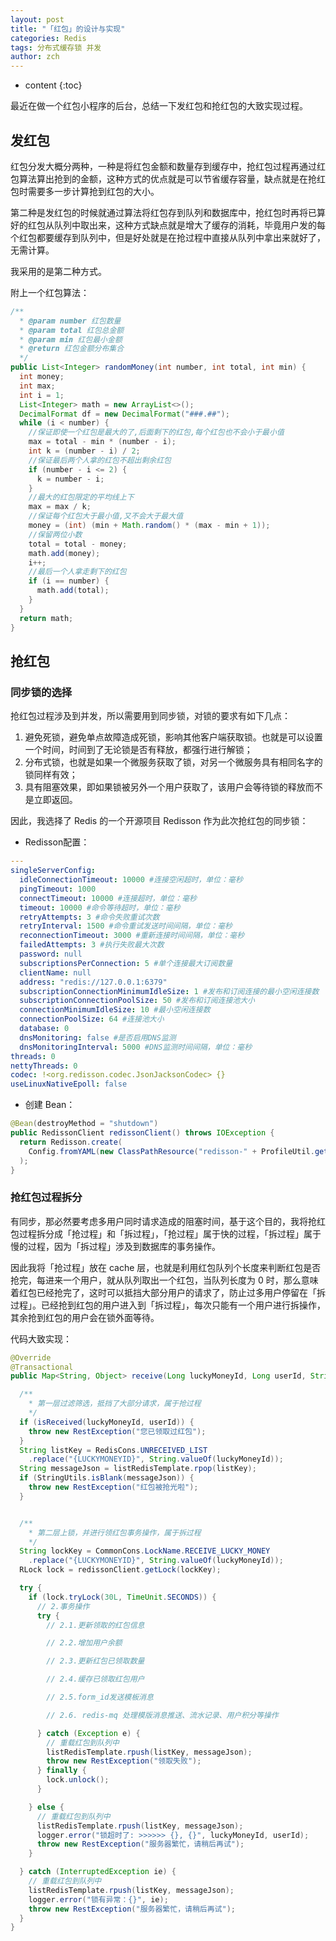 ```yaml
---
layout: post
title: "「红包」的设计与实现"
categories: Redis
tags: 分布式缓存锁 并发
author: zch
---
```


* content
{:toc}


最近在做一个红包小程序的后台，总结一下发红包和抢红包的大致实现过程。









## 发红包

红包分发大概分两种，一种是将红包金额和数量存到缓存中，抢红包过程再通过红包算法算出抢到的金额，这种方式的优点就是可以节省缓存容量，缺点就是在抢红包时需要多一步计算抢到红包的大小。

第二种是发红包的时候就通过算法将红包存到队列和数据库中，抢红包时再将已算好的红包从队列中取出来，这种方式缺点就是增大了缓存的消耗，毕竟用户发的每个红包都要缓存到队列中，但是好处就是在抢过程中直接从队列中拿出来就好了，无需计算。

我采用的是第二种方式。

附上一个红包算法：

```java
/**
  * @param number 红包数量
  * @param total 红包总金额
  * @param min 红包最小金额
  * @return 红包金额分布集合
  */
public List<Integer> randomMoney(int number, int total, int min) {
  int money;
  int max;
  int i = 1;
  List<Integer> math = new ArrayList<>();
  DecimalFormat df = new DecimalFormat("###.##");
  while (i < number) {
    //保证即使一个红包是最大的了,后面剩下的红包,每个红包也不会小于最小值
    max = total - min * (number - i);
    int k = (number - i) / 2;
    //保证最后两个人拿的红包不超出剩余红包
    if (number - i <= 2) {
      k = number - i;
    }
    //最大的红包限定的平均线上下
    max = max / k;
    //保证每个红包大于最小值,又不会大于最大值
    money = (int) (min + Math.random() * (max - min + 1));
    //保留两位小数
    total = total - money;
    math.add(money);
    i++;
    //最后一个人拿走剩下的红包
    if (i == number) {
      math.add(total);
    }
  }
  return math;
}
```



## 抢红包

### 同步锁的选择

抢红包过程涉及到并发，所以需要用到同步锁，对锁的要求有如下几点：

1. 避免死锁，避免单点故障造成死锁，影响其他客户端获取锁。也就是可以设置一个时间，时间到了无论锁是否有释放，都强行进行解锁；
2. 分布式锁，也就是如果一个微服务获取了锁，对另一个微服务具有相同名字的锁同样有效；
3. 具有阻塞效果，即如果锁被另外一个用户获取了，该用户会等待锁的释放而不是立即返回。

因此，我选择了 Redis 的一个开源项目 Redisson 作为此次抢红包的同步锁：

- Redisson配置：

```yaml
---
singleServerConfig:
  idleConnectionTimeout: 10000 #连接空闲超时，单位：毫秒
  pingTimeout: 1000
  connectTimeout: 10000 #连接超时，单位：毫秒
  timeout: 10000 #命令等待超时，单位：毫秒
  retryAttempts: 3 #命令失败重试次数
  retryInterval: 1500 #命令重试发送时间间隔，单位：毫秒
  reconnectionTimeout: 3000 #重新连接时间间隔，单位：毫秒
  failedAttempts: 3 #执行失败最大次数
  password: null
  subscriptionsPerConnection: 5 #单个连接最大订阅数量
  clientName: null
  address: "redis://127.0.0.1:6379"
  subscriptionConnectionMinimumIdleSize: 1 #发布和订阅连接的最小空闲连接数
  subscriptionConnectionPoolSize: 50 #发布和订阅连接池大小
  connectionMinimumIdleSize: 10 #最小空闲连接数
  connectionPoolSize: 64 #连接池大小
  database: 0
  dnsMonitoring: false #是否启用DNS监测
  dnsMonitoringInterval: 5000 #DNS监测时间间隔，单位：毫秒
threads: 0
nettyThreads: 0
codec: !<org.redisson.codec.JsonJacksonCodec> {}
useLinuxNativeEpoll: false
```



- 创建 Bean：

```java
@Bean(destroyMethod = "shutdown")
public RedissonClient redissonClient() throws IOException {
  return Redisson.create(
    Config.fromYAML(new ClassPathResource("redisson-" + ProfileUtil.getProfile() + ".yml").getInputStream())
  );
}
```





### 抢红包过程拆分

有同步，那必然要考虑多用户同时请求造成的阻塞时间，基于这个目的，我将抢红包过程拆分成「抢过程」和「拆过程」，「抢过程」属于快的过程，「拆过程」属于慢的过程，因为「拆过程」涉及到数据库的事务操作。

因此我将「抢过程」放在 cache 层，也就是利用红包队列个长度来判断红包是否抢完，每进来一个用户，就从队列取出一个红包，当队列长度为 0 时，那么意味着红包已经抢完了，这时可以抵挡大部分用户的请求了，防止过多用户停留在「拆过程」。已经抢到红包的用户进入到「拆过程」，每次只能有一个用户进行拆操作，其余抢到红包的用户会在锁外面等待。

代码大致实现：

```java
@Override
@Transactional
public Map<String, Object> receive(Long luckyMoneyId, Long userId, String form_id, String appId) throws RestException {

  /**
    * 第一层过滤筛选，抵挡了大部分请求，属于抢过程
    */
  if (isReceived(luckyMoneyId, userId)) {
    throw new RestException("您已领取过红包");
  }
  String listKey = RedisCons.UNRECEIVED_LIST
    .replace("{LUCKYMONEYID}", String.valueOf(luckyMoneyId));
  String messageJson = listRedisTemplate.rpop(listKey);
  if (StringUtils.isBlank(messageJson)) {
    throw new RestException("红包被抢光啦");
  }


  /**
    * 第二层上锁，并进行领红包事务操作，属于拆过程
    */
  String lockKey = CommonCons.LockName.RECEIVE_LUCKY_MONEY
    .replace("{LUCKYMONEYID}", String.valueOf(luckyMoneyId));
  RLock lock = redissonClient.getLock(lockKey);

  try {
    if (lock.tryLock(30L, TimeUnit.SECONDS)) {
      // 2.事务操作
      try {
        // 2.1.更新领取的红包信息

        // 2.2.增加用户余额

        // 2.3.更新红包已领取数量

        // 2.4.缓存已领取红包用户

        // 2.5.form_id发送模板消息

        // 2.6. redis-mq 处理模版消息推送、流水记录、用户积分等操作

      } catch (Exception e) {
        // 重载红包到队列中
        listRedisTemplate.rpush(listKey, messageJson);
        throw new RestException("领取失败");
      } finally {
        lock.unlock();
      }

    } else {
      // 重载红包到队列中
      listRedisTemplate.rpush(listKey, messageJson);
      logger.error("锁超时了: >>>>>> {}, {}", luckyMoneyId, userId);
      throw new RestException("服务器繁忙，请稍后再试");
    }

  } catch (InterruptedException ie) {
    // 重载红包到队列中
    listRedisTemplate.rpush(listKey, messageJson);
    logger.error("锁有异常：{}", ie);
    throw new RestException("服务器繁忙，请稍后再试");
  }
}
```




